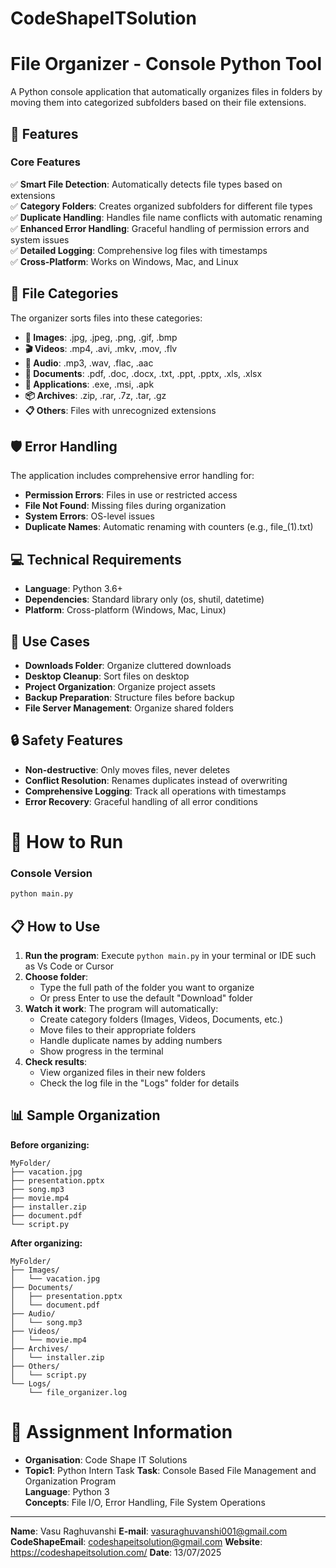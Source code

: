 # CodeShapeITSolution


# File Organizer - Console Python Tool

A Python console application that automatically organizes files in folders by moving them into categorized subfolders based on their file extensions.

## 🚀 Features

### Core Features
✅ **Smart File Detection**: Automatically detects file types based on extensions  
✅ **Category Folders**: Creates organized subfolders for different file types  
✅ **Duplicate Handling**: Handles file name conflicts with automatic renaming  
✅ **Enhanced Error Handling**: Graceful handling of permission errors and system issues  
✅ **Detailed Logging**: Comprehensive log files with timestamps  
✅ **Cross-Platform**: Works on Windows, Mac, and Linux  

## 📁 File Categories

The organizer sorts files into these categories:

- **📸 Images**: .jpg, .jpeg, .png, .gif, .bmp
- **🎬 Videos**: .mp4, .avi, .mkv, .mov, .flv  
- **🎵 Audio**: .mp3, .wav, .flac, .aac
- **📄 Documents**: .pdf, .doc, .docx, .txt, .ppt, .pptx, .xls, .xlsx
- **💾 Applications**: .exe, .msi, .apk
- **📦 Archives**: .zip, .rar, .7z, .tar, .gz
- **📋 Others**: Files with unrecognized extensions
## 🛡️ Error Handling

The application includes comprehensive error handling for:
- **Permission Errors**: Files in use or restricted access
- **File Not Found**: Missing files during organization
- **System Errors**: OS-level issues
- **Duplicate Names**: Automatic renaming with counters (e.g., file_(1).txt)

## 💻 Technical Requirements

- **Language**: Python 3.6+
- **Dependencies**: Standard library only (os, shutil, datetime)
- **Platform**: Cross-platform (Windows, Mac, Linux)

## 🎯 Use Cases

- **Downloads Folder**: Organize cluttered downloads
- **Desktop Cleanup**: Sort files on desktop
- **Project Organization**: Organize project assets
- **Backup Preparation**: Structure files before backup
- **File Server Management**: Organize shared folders

## 🔒 Safety Features

- **Non-destructive**: Only moves files, never deletes
- **Conflict Resolution**: Renames duplicates instead of overwriting
- **Comprehensive Logging**: Track all operations with timestamps
- **Error Recovery**: Graceful handling of all error conditions



# 🔧 How to Run

### Console Version
```bash
python main.py
```

## 📋 How to Use

1. **Run the program**: Execute `python main.py` in your terminal or IDE such as Vs Code or Cursor
2. **Choose folder**: 
   - Type the full path of the folder you want to organize
   - Or press Enter to use the default "Download" folder
3. **Watch it work**: The program will automatically:
   - Create category folders (Images, Videos, Documents, etc.)
   - Move files to their appropriate folders
   - Handle duplicate names by adding numbers
   - Show progress in the terminal
4. **Check results**: 
   - View organized files in their new folders
   - Check the log file in the "Logs" folder for details

## 📊 Sample Organization

**Before organizing:**
```
MyFolder/
├── vacation.jpg
├── presentation.pptx
├── song.mp3
├── movie.mp4
├── installer.zip
├── document.pdf
└── script.py
```

**After organizing:**
```
MyFolder/
├── Images/
│   └── vacation.jpg
├── Documents/
│   ├── presentation.pptx
│   └── document.pdf
├── Audio/
│   └── song.mp3
├── Videos/
│   └── movie.mp4
├── Archives/
│   └── installer.zip
├── Others/
│   └── script.py
└── Logs/
    └── file_organizer.log
```



# 📝 Assignment Information

- **Organisation**: Code Shape IT Solutions
- **Topic1**: Python Intern Task
**Task**: Console Based File Management and Organization Program  
**Language**: Python 3  
**Concepts**: File I/O, Error Handling, File System Operations

---

**Name**: Vasu Raghuvanshi
**E-mail**: vasuraghuvanshi001@gmail.com
**CodeShapeEmail**: codeshapeitsolution@gmail.com
**Website**: https://codeshapeitsolution.com/
**Date**: 13/07/2025

